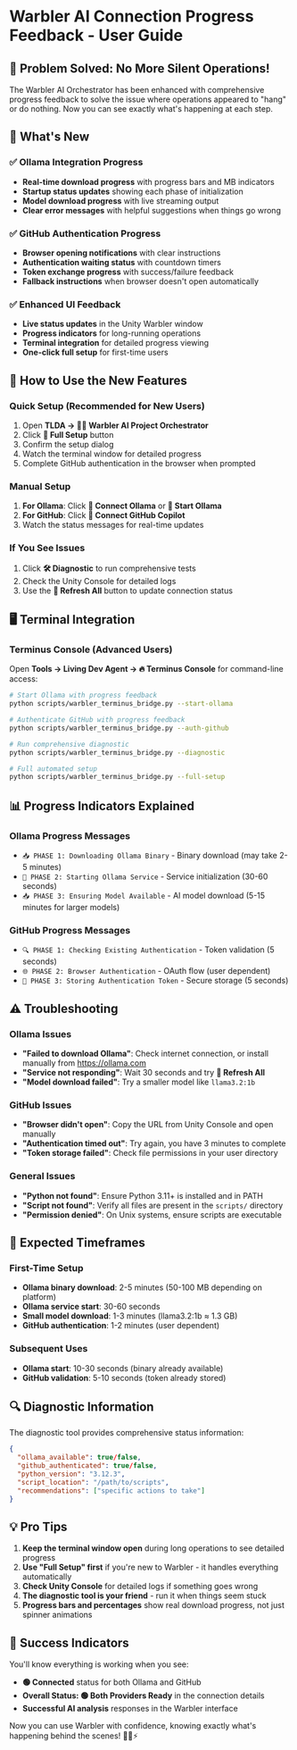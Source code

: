 # Warbler AI Connection Progress Feedback - User Guide

## 🎉 Problem Solved: No More Silent Operations!

The Warbler AI Orchestrator has been enhanced with comprehensive progress feedback to solve the issue where operations appeared to "hang" or do nothing. Now you can see exactly what's happening at each step.

## 🔧 What's New

### ✅ Ollama Integration Progress
- **Real-time download progress** with progress bars and MB indicators
- **Startup status updates** showing each phase of initialization  
- **Model download progress** with live streaming output
- **Clear error messages** with helpful suggestions when things go wrong

### ✅ GitHub Authentication Progress
- **Browser opening notifications** with clear instructions
- **Authentication waiting status** with countdown timers
- **Token exchange progress** with success/failure feedback
- **Fallback instructions** when browser doesn't open automatically

### ✅ Enhanced UI Feedback
- **Live status updates** in the Unity Warbler window
- **Progress indicators** for long-running operations
- **Terminal integration** for detailed progress viewing
- **One-click full setup** for first-time users

## 🚀 How to Use the New Features

### Quick Setup (Recommended for New Users)
1. Open **TLDA → 🧙‍♂️ Warbler AI Project Orchestrator**
2. Click **🚀 Full Setup** button
3. Confirm the setup dialog
4. Watch the terminal window for detailed progress
5. Complete GitHub authentication in the browser when prompted

### Manual Setup
1. **For Ollama**: Click **🔌 Connect Ollama** or **🚀 Start Ollama**
2. **For GitHub**: Click **🔐 Connect GitHub Copilot**
3. Watch the status messages for real-time updates

### If You See Issues
1. Click **🛠️ Diagnostic** to run comprehensive tests
2. Check the Unity Console for detailed logs
3. Use the **🔄 Refresh All** button to update connection status

## 🖥️ Terminal Integration

### Terminus Console (Advanced Users)
Open **Tools → Living Dev Agent → 🔥 Terminus Console** for command-line access:

```bash
# Start Ollama with progress feedback
python scripts/warbler_terminus_bridge.py --start-ollama

# Authenticate GitHub with progress feedback  
python scripts/warbler_terminus_bridge.py --auth-github

# Run comprehensive diagnostic
python scripts/warbler_terminus_bridge.py --diagnostic

# Full automated setup
python scripts/warbler_terminus_bridge.py --full-setup
```

## 📊 Progress Indicators Explained

### Ollama Progress Messages
- `📥 PHASE 1: Downloading Ollama Binary` - Binary download (may take 2-5 minutes)
- `🚀 PHASE 2: Starting Ollama Service` - Service initialization (30-60 seconds)
- `📥 PHASE 3: Ensuring Model Available` - AI model download (5-15 minutes for larger models)

### GitHub Progress Messages  
- `🔍 PHASE 1: Checking Existing Authentication` - Token validation (5 seconds)
- `🌐 PHASE 2: Browser Authentication` - OAuth flow (user dependent)
- `💾 PHASE 3: Storing Authentication Token` - Secure storage (5 seconds)

## ⚠️ Troubleshooting

### Ollama Issues
- **"Failed to download Ollama"**: Check internet connection, or install manually from https://ollama.com
- **"Service not responding"**: Wait 30 seconds and try **🔄 Refresh All**
- **"Model download failed"**: Try a smaller model like `llama3.2:1b`

### GitHub Issues
- **"Browser didn't open"**: Copy the URL from Unity Console and open manually
- **"Authentication timed out"**: Try again, you have 3 minutes to complete
- **"Token storage failed"**: Check file permissions in your user directory

### General Issues
- **"Python not found"**: Ensure Python 3.11+ is installed and in PATH
- **"Script not found"**: Verify all files are present in the `scripts/` directory
- **"Permission denied"**: On Unix systems, ensure scripts are executable

## 🎯 Expected Timeframes

### First-Time Setup
- **Ollama binary download**: 2-5 minutes (50-100 MB depending on platform)
- **Ollama service start**: 30-60 seconds
- **Small model download**: 1-3 minutes (llama3.2:1b ≈ 1.3 GB)
- **GitHub authentication**: 1-2 minutes (user dependent)

### Subsequent Uses
- **Ollama start**: 10-30 seconds (binary already available)
- **GitHub validation**: 5-10 seconds (token already stored)

## 🔍 Diagnostic Information

The diagnostic tool provides comprehensive status information:

```json
{
  "ollama_available": true/false,
  "github_authenticated": true/false,
  "python_version": "3.12.3",
  "script_location": "/path/to/scripts",
  "recommendations": ["specific actions to take"]
}
```

## 💡 Pro Tips

1. **Keep the terminal window open** during long operations to see detailed progress
2. **Use "Full Setup" first** if you're new to Warbler - it handles everything automatically
3. **Check Unity Console** for detailed logs if something goes wrong
4. **The diagnostic tool is your friend** - run it when things seem stuck
5. **Progress bars and percentages** show real download progress, not just spinner animations

## 🎉 Success Indicators

You'll know everything is working when you see:
- **🟢 Connected** status for both Ollama and GitHub
- **Overall Status: 🟢 Both Providers Ready** in the connection details
- **Successful AI analysis** responses in the Warbler interface

Now you can use Warbler with confidence, knowing exactly what's happening behind the scenes! 🧙‍♂️⚡